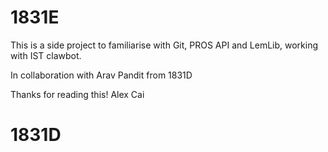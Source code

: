 # 1831E
This is a side project to familiarise with Git, PROS API and LemLib, working with IST clawbot.

In collaboration with Arav Pandit from 1831D

Thanks for reading this!
Alex Cai
# 1831D
